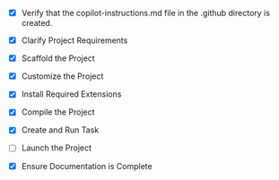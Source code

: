 <!-- Use this file to provide workspace-specific custom instructions to Copilot. For more details, visit https://code.visualstudio.com/docs/copilot/copilot-customization#_use-a-githubcopilotinstructionsmd-file -->
- [x] Verify that the copilot-instructions.md file in the .github directory is created.

- [x] Clarify Project Requirements
	<!-- TypeScript project with Fastify backend and React frontend for Azure Communication Services calling web app -->

- [x] Scaffold the Project
	<!-- Create monorepo structure with backend and frontend folders -->

- [x] Customize the Project
	<!-- Set up Azure Communication Services integration, audio processing, and Whisper transcription -->

- [x] Install Required Extensions
	<!-- No specific extensions required for basic TypeScript/React development -->

- [x] Compile the Project
	<!-- Install dependencies and ensure TypeScript compilation works -->

- [x] Create and Run Task
	<!-- Set up build and dev tasks for both backend and frontend -->

- [ ] Launch the Project
	<!-- Launch both backend and frontend in development mode -->

- [x] Ensure Documentation is Complete
	<!-- Updated README.md with TypeScript project information and fixed all compilation errors -->